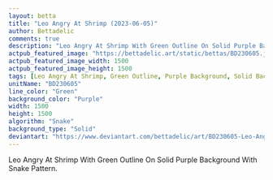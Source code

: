 ```yaml
---
layout: betta
title: "Leo Angry At Shrimp (2023-06-05)"
author: Bettadelic
comments: true
description: "Leo Angry At Shrimp With Green Outline On Solid Purple Background With Snake Pattern."
actpub_featured_image: "https://bettadelic.art/static/bettas/BD230605.jpg"
actpub_featured_image_width: 1500
actpub_featured_image_height: 1500
tags: [Leo Angry At Shrimp, Green Outline, Purple Background, Solid Background Pattern, Snake Pattern, June 2023]
unitName: "BD230605"
line_color: "Green"
background_color: "Purple"
width: 1500
height: 1500
algorithm: "Snake"
background_type: "Solid"
deviantart: "https://www.deviantart.com/bettadelic/art/BD230605-Leo-Angry-At-Shrimp-2023-06-05-965832967"
---
```


Leo Angry At Shrimp With Green Outline On Solid Purple Background With Snake Pattern.
